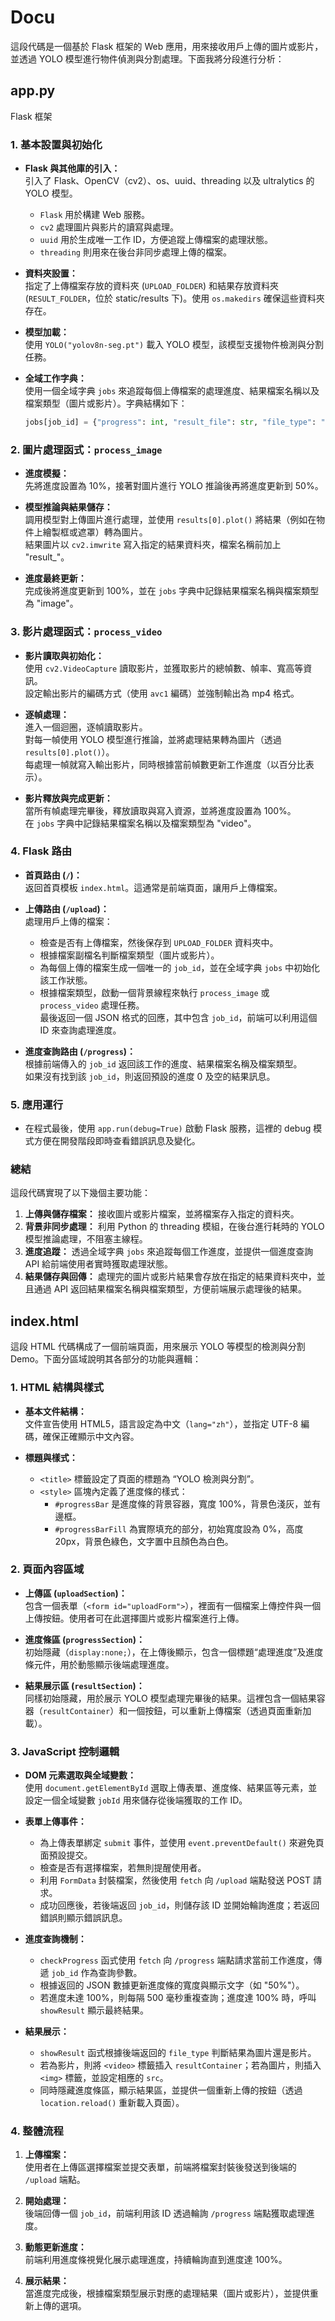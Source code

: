 # Docu

這段代碼是一個基於 Flask 框架的 Web 應用，用來接收用戶上傳的圖片或影片，並透過 YOLO 模型進行物件偵測與分割處理。下面我將分段進行分析：

## app.py

Flask 框架

### 1. 基本設置與初始化

- **Flask 與其他庫的引入：**  
  引入了 Flask、OpenCV（cv2）、os、uuid、threading 以及 ultralytics 的 YOLO 模型。  
  - `Flask` 用於構建 Web 服務。
  - `cv2` 處理圖片與影片的讀寫與處理。
  - `uuid` 用於生成唯一工作 ID，方便追蹤上傳檔案的處理狀態。
  - `threading` 則用來在後台非同步處理上傳的檔案。

- **資料夾設置：**  
  指定了上傳檔案存放的資料夾 (`UPLOAD_FOLDER`) 和結果存放資料夾 (`RESULT_FOLDER`，位於 static/results 下)。使用 `os.makedirs` 確保這些資料夾存在。

- **模型加載：**  
  使用 `YOLO("yolov8n-seg.pt")` 載入 YOLO 模型，該模型支援物件檢測與分割任務。

- **全域工作字典：**  
  使用一個全域字典 `jobs` 來追蹤每個上傳檔案的處理進度、結果檔案名稱以及檔案類型（圖片或影片）。字典結構如下：  
  ```python
  jobs[job_id] = {"progress": int, "result_file": str, "file_type": "image" 或 "video"}
  ```

### 2. 圖片處理函式：`process_image`

- **進度模擬：**  
  先將進度設置為 10%，接著對圖片進行 YOLO 推論後再將進度更新到 50%。

- **模型推論與結果儲存：**  
  調用模型對上傳圖片進行處理，並使用 `results[0].plot()` 將結果（例如在物件上繪製框或遮罩）轉為圖片。  
  結果圖片以 `cv2.imwrite` 寫入指定的結果資料夾，檔案名稱前加上 "result_"。

- **進度最終更新：**  
  完成後將進度更新到 100%，並在 `jobs` 字典中記錄結果檔案名稱與檔案類型為 "image"。

### 3. 影片處理函式：`process_video`

- **影片讀取與初始化：**  
  使用 `cv2.VideoCapture` 讀取影片，並獲取影片的總幀數、幀率、寬高等資訊。  
  設定輸出影片的編碼方式（使用 `avc1` 編碼）並強制輸出為 mp4 格式。

- **逐幀處理：**  
  進入一個迴圈，逐幀讀取影片。  
  對每一幀使用 YOLO 模型進行推論，並將處理結果轉為圖片（透過 `results[0].plot()`）。  
  每處理一幀就寫入輸出影片，同時根據當前幀數更新工作進度（以百分比表示）。

- **影片釋放與完成更新：**  
  當所有幀處理完畢後，釋放讀取與寫入資源，並將進度設置為 100%。  
  在 `jobs` 字典中記錄結果檔案名稱以及檔案類型為 "video"。

### 4. Flask 路由

- **首頁路由 (`/`)：**  
  返回首頁模板 `index.html`。這通常是前端頁面，讓用戶上傳檔案。

- **上傳路由 (`/upload`)：**  
  處理用戶上傳的檔案：
  - 檢查是否有上傳檔案，然後保存到 `UPLOAD_FOLDER` 資料夾中。
  - 根據檔案副檔名判斷檔案類型（圖片或影片）。
  - 為每個上傳的檔案生成一個唯一的 `job_id`，並在全域字典 `jobs` 中初始化該工作狀態。
  - 根據檔案類型，啟動一個背景線程來執行 `process_image` 或 `process_video` 處理任務。  
  最後返回一個 JSON 格式的回應，其中包含 `job_id`，前端可以利用這個 ID 來查詢處理進度。

- **進度查詢路由 (`/progress`)：**  
  根據前端傳入的 `job_id` 返回該工作的進度、結果檔案名稱及檔案類型。  
  如果沒有找到該 `job_id`，則返回預設的進度 0 及空的結果訊息。

### 5. 應用運行

- 在程式最後，使用 `app.run(debug=True)` 啟動 Flask 服務，這裡的 debug 模式方便在開發階段即時查看錯誤訊息及變化。

### 總結

這段代碼實現了以下幾個主要功能：

1. **上傳與儲存檔案：** 接收圖片或影片檔案，並將檔案存入指定的資料夾。
2. **背景非同步處理：** 利用 Python 的 threading 模組，在後台進行耗時的 YOLO 模型推論處理，不阻塞主線程。
3. **進度追蹤：** 透過全域字典 `jobs` 來追蹤每個工作進度，並提供一個進度查詢 API 給前端使用者實時獲取處理狀態。
4. **結果儲存與回傳：** 處理完的圖片或影片結果會存放在指定的結果資料夾中，並且通過 API 返回結果檔案名稱與檔案類型，方便前端展示處理後的結果。

## index.html

這段 HTML 代碼構成了一個前端頁面，用來展示 YOLO 等模型的檢測與分割 Demo。下面分區域說明其各部分的功能與邏輯：

### 1. HTML 結構與樣式

- **基本文件結構：**  
  文件宣告使用 HTML5，語言設定為中文（`lang="zh"`），並指定 UTF-8 編碼，確保正確顯示中文內容。

- **標題與樣式：**  
  - `<title>` 標籤設定了頁面的標題為 “YOLO 檢測與分割”。  
  - `<style>` 區塊內定義了進度條的樣式：  
    - `#progressBar` 是進度條的背景容器，寬度 100%，背景色淺灰，並有邊框。  
    - `#progressBarFill` 為實際填充的部分，初始寬度設為 0%，高度 20px，背景色綠色，文字置中且顏色為白色。

### 2. 頁面內容區域

- **上傳區 (`uploadSection`)：**  
  包含一個表單（`<form id="uploadForm">`），裡面有一個檔案上傳控件與一個上傳按鈕。使用者可在此選擇圖片或影片檔案進行上傳。

- **進度條區 (`progressSection`)：**  
  初始隱藏（`display:none;`），在上傳後顯示，包含一個標題“處理進度”及進度條元件，用於動態顯示後端處理進度。

- **結果展示區 (`resultSection`)：**  
  同樣初始隱藏，用於展示 YOLO 模型處理完畢後的結果。這裡包含一個結果容器（`resultContainer`）和一個按鈕，可以重新上傳檔案（透過頁面重新加載）。

### 3. JavaScript 控制邏輯

- **DOM 元素選取與全域變數：**  
  使用 `document.getElementById` 選取上傳表單、進度條、結果區等元素，並設定一個全域變數 `jobId` 用來儲存從後端獲取的工作 ID。

- **表單上傳事件：**  
  - 為上傳表單綁定 `submit` 事件，並使用 `event.preventDefault()` 來避免頁面預設提交。  
  - 檢查是否有選擇檔案，若無則提醒使用者。  
  - 利用 `FormData` 封裝檔案，然後使用 `fetch` 向 `/upload` 端點發送 POST 請求。  
  - 成功回應後，若後端返回 `job_id`，則儲存該 ID 並開始輪詢進度；若返回錯誤則顯示錯誤訊息。

- **進度查詢機制：**  
  - `checkProgress` 函式使用 `fetch` 向 `/progress` 端點請求當前工作進度，傳遞 `job_id` 作為查詢參數。  
  - 根據返回的 JSON 數據更新進度條的寬度與顯示文字（如 "50%"）。  
  - 若進度未達 100%，則每隔 500 毫秒重複查詢；進度達 100% 時，呼叫 `showResult` 顯示最終結果。

- **結果展示：**  
  - `showResult` 函式根據後端返回的 `file_type` 判斷結果為圖片還是影片。  
  - 若為影片，則將 `<video>` 標籤插入 `resultContainer`；若為圖片，則插入 `<img>` 標籤，並設定相應的 `src`。  
  - 同時隱藏進度條區，顯示結果區，並提供一個重新上傳的按鈕（透過 `location.reload()` 重新載入頁面）。

### 4. 整體流程

1. **上傳檔案：**  
   使用者在上傳區選擇檔案並提交表單，前端將檔案封裝後發送到後端的 `/upload` 端點。

2. **開始處理：**  
   後端回傳一個 `job_id`，前端利用該 ID 透過輪詢 `/progress` 端點獲取處理進度。

3. **動態更新進度：**  
   前端利用進度條視覺化展示處理進度，持續輪詢直到進度達 100%。

4. **展示結果：**  
   當進度完成後，根據檔案類型展示對應的處理結果（圖片或影片），並提供重新上傳的選項。
